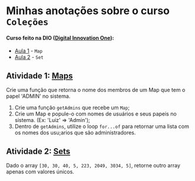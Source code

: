 # Minhas anotações sobre o curso ```Coleções```
#### Curso feito na DIO ([Digital Innovation One](https://digitalinnovation.one/)):

- [Aula 1](https://github.com/CarvalhoNathan/js-collections/blob/main/map.md) - ```Map```
- [Aula 2](https://github.com/CarvalhoNathan/js-collections/blob/main/set.md) - ```Set```

## Atividade 1: [Maps](https://github.com/CarvalhoNathan/js-collections/blob/main/maps.js)
Crie uma função que retorna o nome dos membros de um Map que tem o papel 'ADMIN' no sistema.

1. Crie uma função ```getAdmins``` que recebe um ```Map```;
2. Crie um Map e popule-o com nomes de usuários e seus papeis no sistema. (Ex: 'Luiz' => 'Admin');
3. Dentro de ```getAdmins```, utilize o loop ```for...of``` para retornar uma lista com os nomes dos usu;arios que são administradores.

## Atividade 2: [Sets](https://github.com/CarvalhoNathan/js-collections/blob/main/sets.js)
Dado o array ```[30, 30, 40, 5, 223, 2049, 3034, 5]```, retorne outro array apenas com valores únicos.
